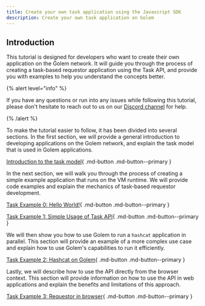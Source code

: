 ```yaml
---
title: Create your own task application using the Javascript SDK
description: Create your own task application on Golem
---
```


## Introduction

This tutorial is designed for developers who want to create their own application on the Golem network.
It will guide you through the process of creating a task-based requestor application using the Task API, and provide you with examples to help you understand the concepts better.

{% alert level="info" %}

If you have any questions or run into any issues while following this tutorial, please don't hesitate to reach out to us on our [Discord channel](https://chat.golem.network/) for help.

{% /alert %}

To make the tutorial easier to follow, it has been divided into several sections. In the first section, we will provide a general introduction to developing applications on the Golem network, and explain the task model that is used in Golem applications.

[Introduction to the task model](high-level/task-model.md){ .md-button .md-button--primary }

In the next section, we will walk you through the process of creating a simple example application that runs on the VM runtime. We will provide code examples and explain the mechanics of task-based requestor development.

[Task Example 0: Hello World!](examples/hello.md){ .md-button .md-button--primary }

[Task Example 1: Simple Usage of Task API](examples/simple.md){ .md-button .md-button--primary }

We will then show you how to use Golem to run a `hashcat` application in parallel. This section will provide an example of a more complex use case and explain how to use Golem's capabilities to run it efficiently.

[Task Example 2: Hashcat on Golem](examples/hashcat.md){ .md-button .md-button--primary }

Lastly, we will describe how to use the API directly from the browser context. This section will provide information on how to use the API in web applications and explain the benefits and limitations of this approach.

[Task Example 3: Requestor in browser](examples/web.md){ .md-button .md-button--primary }
